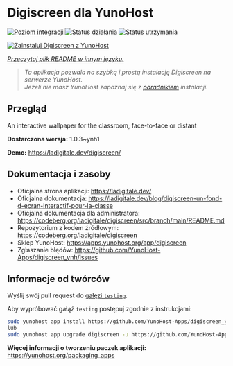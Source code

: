 <!--
To README zostało automatycznie wygenerowane przez <https://github.com/YunoHost/apps/tree/master/tools/readme_generator>
Nie powinno być ono edytowane ręcznie.
-->

# Digiscreen dla YunoHost

[![Poziom integracji](https://apps.yunohost.org/badge/integration/digiscreen)](https://ci-apps.yunohost.org/ci/apps/digiscreen/)
![Status działania](https://apps.yunohost.org/badge/state/digiscreen)
![Status utrzymania](https://apps.yunohost.org/badge/maintained/digiscreen)

[![Zainstaluj Digiscreen z YunoHost](https://install-app.yunohost.org/install-with-yunohost.svg)](https://install-app.yunohost.org/?app=digiscreen)

*[Przeczytaj plik README w innym języku.](./ALL_README.md)*

> *Ta aplikacja pozwala na szybką i prostą instalację Digiscreen na serwerze YunoHost.*  
> *Jeżeli nie masz YunoHost zapoznaj się z [poradnikiem](https://yunohost.org/install) instalacji.*

## Przegląd

An interactive wallpaper for the classroom, face-to-face or distant


**Dostarczona wersja:** 1.0.3~ynh1

**Demo:** <https://ladigitale.dev/digiscreen/>
## Dokumentacja i zasoby

- Oficjalna strona aplikacji: <https://ladigitale.dev/>
- Oficjalna dokumentacja: <https://ladigitale.dev/blog/digiscreen-un-fond-d-ecran-interactif-pour-la-classe>
- Oficjalna dokumentacja dla administratora: <https://codeberg.org/ladigitale/digiscreen/src/branch/main/README.md>
- Repozytorium z kodem źródłowym: <https://codeberg.org/ladigitale/digiscreen>
- Sklep YunoHost: <https://apps.yunohost.org/app/digiscreen>
- Zgłaszanie błędów: <https://github.com/YunoHost-Apps/digiscreen_ynh/issues>

## Informacje od twórców

Wyślij swój pull request do [gałęzi `testing`](https://github.com/YunoHost-Apps/digiscreen_ynh/tree/testing).

Aby wypróbować gałąź `testing` postępuj zgodnie z instrukcjami:

```bash
sudo yunohost app install https://github.com/YunoHost-Apps/digiscreen_ynh/tree/testing --debug
lub
sudo yunohost app upgrade digiscreen -u https://github.com/YunoHost-Apps/digiscreen_ynh/tree/testing --debug
```

**Więcej informacji o tworzeniu paczek aplikacji:** <https://yunohost.org/packaging_apps>
